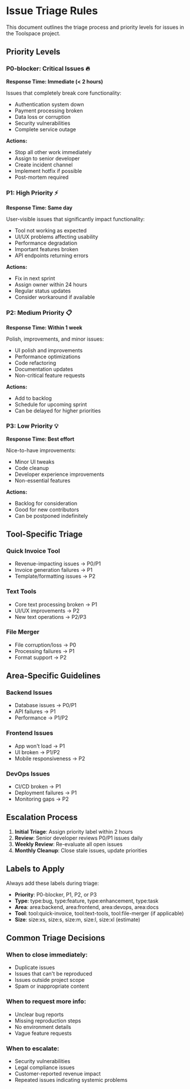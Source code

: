 # Issue Triage Rules

This document outlines the triage process and priority levels for issues in the Toolspace project.

## Priority Levels

### P0-blocker: Critical Issues 🔥

**Response Time: Immediate (< 2 hours)**

Issues that completely break core functionality:

- Authentication system down
- Payment processing broken
- Data loss or corruption
- Security vulnerabilities
- Complete service outage

**Actions:**

- Stop all other work immediately
- Assign to senior developer
- Create incident channel
- Implement hotfix if possible
- Post-mortem required

### P1: High Priority ⚡

**Response Time: Same day**

User-visible issues that significantly impact functionality:

- Tool not working as expected
- UI/UX problems affecting usability
- Performance degradation
- Important features broken
- API endpoints returning errors

**Actions:**

- Fix in next sprint
- Assign owner within 24 hours
- Regular status updates
- Consider workaround if available

### P2: Medium Priority 📋

**Response Time: Within 1 week**

Polish, improvements, and minor issues:

- UI polish and improvements
- Performance optimizations
- Code refactoring
- Documentation updates
- Non-critical feature requests

**Actions:**

- Add to backlog
- Schedule for upcoming sprint
- Can be delayed for higher priorities

### P3: Low Priority 💡

**Response Time: Best effort**

Nice-to-have improvements:

- Minor UI tweaks
- Code cleanup
- Developer experience improvements
- Non-essential features

**Actions:**

- Backlog for consideration
- Good for new contributors
- Can be postponed indefinitely

## Tool-Specific Triage

### Quick Invoice Tool

- Revenue-impacting issues → P0/P1
- Invoice generation failures → P1
- Template/formatting issues → P2

### Text Tools

- Core text processing broken → P1
- UI/UX improvements → P2
- New text operations → P2/P3

### File Merger

- File corruption/loss → P0
- Processing failures → P1
- Format support → P2

## Area-Specific Guidelines

### Backend Issues

- Database issues → P0/P1
- API failures → P1
- Performance → P1/P2

### Frontend Issues

- App won't load → P1
- UI broken → P1/P2
- Mobile responsiveness → P2

### DevOps Issues

- CI/CD broken → P1
- Deployment failures → P1
- Monitoring gaps → P2

## Escalation Process

1. **Initial Triage**: Assign priority label within 2 hours
2. **Review**: Senior developer reviews P0/P1 issues daily
3. **Weekly Review**: Re-evaluate all open issues
4. **Monthly Cleanup**: Close stale issues, update priorities

## Labels to Apply

Always add these labels during triage:

- **Priority**: P0-blocker, P1, P2, or P3
- **Type**: type:bug, type:feature, type:enhancement, type:task
- **Area**: area:backend, area:frontend, area:devops, area:docs
- **Tool**: tool:quick-invoice, tool:text-tools, tool:file-merger (if applicable)
- **Size**: size:xs, size:s, size:m, size:l, size:xl (estimate)

## Common Triage Decisions

### When to close immediately:

- Duplicate issues
- Issues that can't be reproduced
- Issues outside project scope
- Spam or inappropriate content

### When to request more info:

- Unclear bug reports
- Missing reproduction steps
- No environment details
- Vague feature requests

### When to escalate:

- Security vulnerabilities
- Legal compliance issues
- Customer-reported revenue impact
- Repeated issues indicating systemic problems
